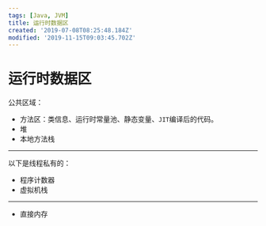 ```yaml
---
tags: [Java, JVM]
title: 运行时数据区
created: '2019-07-08T08:25:48.184Z'
modified: '2019-11-15T09:03:45.702Z'
---
```


# 运行时数据区

公共区域：

- 方法区：类信息、运行时常量池、静态变量、`JIT`编译后的代码。
- 堆
- 本地方法栈

---

以下是线程私有的：

- 程序计数器
- 虚拟机栈

---

- 直接内存
